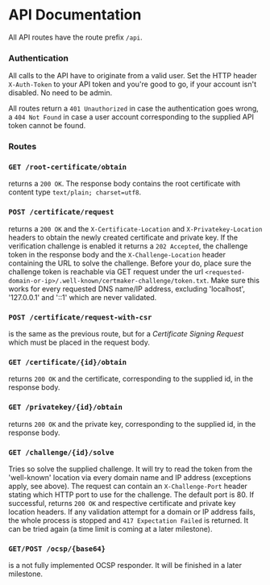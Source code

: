 # API Documentation

All API routes have the route prefix ``/api``.

### Authentication

All calls to the API have to originate from a valid user. Set the HTTP header ``X-Auth-Token`` to
your API token and you're good to go, if your account isn't disabled. No need to be admin.

All routes return a ``401 Unauthorized`` in case the authentication goes wrong, a ``404 Not Found``
in case a user account corresponding to the supplied API token cannot be found.

### Routes

### ``GET /root-certificate/obtain`` 
returns a ``200 OK``. The response body contains the root 
certificate with content type ``text/plain; charset=utf8``.

### ``POST /certificate/request`` 
returns a ``200 OK`` and the ``X-Certificate-Location`` and
``X-Privatekey-Location`` headers to obtain the newly created certificate and private key. 
If the verification challenge is enabled it returns a ``202 Accepted``, the challenge 
token in the response body and the ``X-Challenge-Location`` header containing the URL
to solve the challenge. Before your do, place sure the challenge token is reachable via 
GET request under the url 
``<requested-domain-or-ip>/.well-known/certmaker-challenge/token.txt``.
Make sure this works for every requested DNS name/IP address, excluding 'localhost',
'127.0.0.1' and '::1' which are never validated.

### ``POST /certificate/request-with-csr``
is the same as the previous route, but for a *Certificate Signing Request* which must be placed 
in the request body.

### ``GET /certificate/{id}/obtain`` 
returns ``200 OK`` and the certificate, corresponding to the supplied id, in the response body.

### ``GET /privatekey/{id}/obtain`` 
returns ``200 OK`` and the private key, corresponding to the supplied id, in the response body.

### ``GET /challenge/{id}/solve``
Tries so solve the supplied challenge. It will try to read the token from the 'well-known' 
location via every domain name and IP address (exceptions apply, see above).
The request can contain an ``X-Challenge-Port`` header stating which HTTP port to use for the
challenge. The default port is 80.
If successful, returns ``200 OK`` and respective certificate and private key location headers.
If any validation attempt for a domain or IP address fails, the whole process is stopped and
``417 Expectation Failed`` is returned. It can be tried again (a time limit is coming at a 
later milestone).

### ``GET/POST /ocsp/{base64}``
is a not fully implemented OCSP responder. It will be finished in a later milestone.
